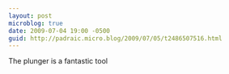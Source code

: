 ```yaml
---
layout: post
microblog: true
date: 2009-07-04 19:00 -0500
guid: http://padraic.micro.blog/2009/07/05/t2486507516.html
---
```

The plunger is a fantastic tool
